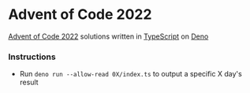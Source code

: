 # Advent of Code 2022

[Advent of Code 2022](https://adventofcode.com/2022) solutions written in [TypeScript](https://www.typescriptlang.org/) on [Deno](https://deno.land/)

### Instructions
* Run `deno run --allow-read 0X/index.ts` to output a specific X day's result
